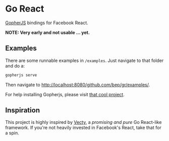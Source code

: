 # Go React
[GopherJS](https://github.com/gopherjs/gopherjs) bindings for Facebook React. 

**NOTE: Very early and not usable ... yet.**

## Examples

There are some runnable examples in `/examples`. Just navigate to that folder and do a:

```bash
gopherjs serve
```
Then navigate to [http://localhost:8080/github.com/bep/gr/examples/](http://localhost:8080/github.com/bep/gr/examples/).

For help installing Gopherjs, please visit [that cool project](https://github.com/gopherjs/gopherjs).

## Inspiration

This project is highly inspired by [Vecty](https://github.com/gopherjs/vecty), a *promising and pure* Go React-like framework. If you're not heavily invested in Facebook's React, take that for a spin.

